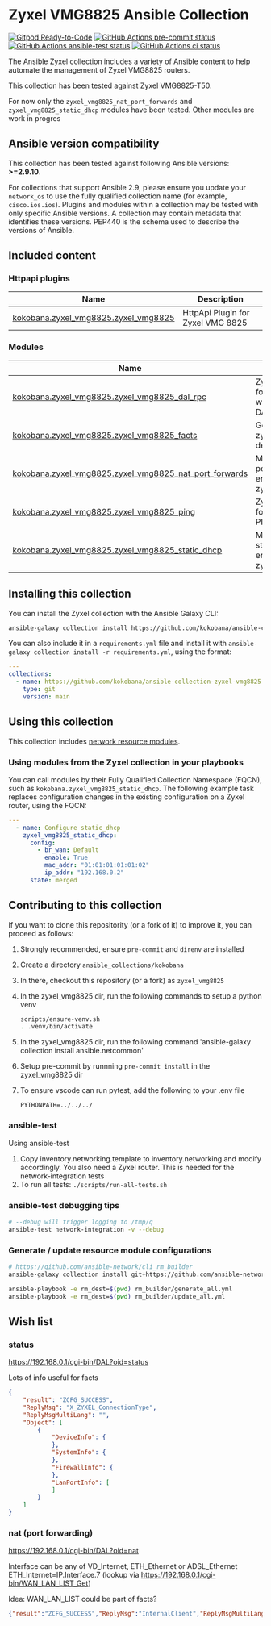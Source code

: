# Zyxel VMG8825 Ansible Collection

[![Gitpod Ready-to-Code](https://img.shields.io/badge/Gitpod-ready--to--code-908a85?logo=gitpod)](https://gitpod.io/#https://github.com/kokobana/ansible-collection-zyxel-vmg8825)
[![GitHub Actions pre-commit status](https://github.com/kokobana/ansible-collection-zyxel-vmg8825/workflows/pre-commit/badge.svg?branch=main)](https://github.com/kokobana/ansible-collection-zyxel-vmg8825/actions/workflows/pre-commit.yml?query=branch%3Amain)
[![GitHub Actions ansible-test status](https://github.com/kokobana/ansible-collection-zyxel-vmg8825/workflows/ansible-test/badge.svg?branch=main)](https://github.com/kokobana/ansible-collection-zyxel-vmg8825/actions/workflows/ansible-test.yml?query=branch%3Amain)
[![GitHub Actions ci status](https://github.com/kokobana/ansible-collection-zyxel-vmg8825/workflows/ci/badge.svg?branch=main)](https://github.com/kokobana/ansible-collection-zyxel-vmg8825/actions/workflows/ci.yml?query=branch%3Amain)

The Ansible Zyxel collection includes a variety of Ansible content to help automate the management of Zyxel VMG8825 routers.

This collection has been tested against Zyxel VMG8825-T50.

For now only the `zyxel_vmg8825_nat_port_forwards` and `zyxel_vmg8825_static_dhcp` modules have been tested. Other modules are work in progres

<!--start requires_ansible-->
## Ansible version compatibility

This collection has been tested against following Ansible versions: **>=2.9.10**.

For collections that support Ansible 2.9, please ensure you update your `network_os` to use the
fully qualified collection name (for example, `cisco.ios.ios`).
Plugins and modules within a collection may be tested with only specific Ansible versions.
A collection may contain metadata that identifies these versions.
PEP440 is the schema used to describe the versions of Ansible.
<!--end requires_ansible-->

## Included content
<!--start collection content-->
### Httpapi plugins
Name | Description
--- | ---
[kokobana.zyxel_vmg8825.zyxel_vmg8825](https://github.com/kokobana/ansible-collection-zyxel-vmg8825/blob/main/docs/kokobana.zyxel_vmg8825.zyxel_vmg8825_httpapi.rst)|HttpApi Plugin for Zyxel VMG 8825

### Modules
Name | Description
--- | ---
[kokobana.zyxel_vmg8825.zyxel_vmg8825_dal_rpc](https://github.com/kokobana/ansible-collection-zyxel-vmg8825/blob/main/docs/kokobana.zyxel_vmg8825.zyxel_vmg8825_dal_rpc_module.rst)|Zyxel Module for interacting with the Zyxel DAL API
[kokobana.zyxel_vmg8825.zyxel_vmg8825_facts](https://github.com/kokobana/ansible-collection-zyxel-vmg8825/blob/main/docs/kokobana.zyxel_vmg8825.zyxel_vmg8825_facts_module.rst)|Get facts about zyxel_vmg8825 devices.
[kokobana.zyxel_vmg8825.zyxel_vmg8825_nat_port_forwards](https://github.com/kokobana/ansible-collection-zyxel-vmg8825/blob/main/docs/kokobana.zyxel_vmg8825.zyxel_vmg8825_nat_port_forwards_module.rst)|Manages nat port forward entries of zyxel_vmg8825
[kokobana.zyxel_vmg8825.zyxel_vmg8825_ping](https://github.com/kokobana/ansible-collection-zyxel-vmg8825/blob/main/docs/kokobana.zyxel_vmg8825.zyxel_vmg8825_ping_module.rst)|Zyxel Module for sending PINGTEST
[kokobana.zyxel_vmg8825.zyxel_vmg8825_static_dhcp](https://github.com/kokobana/ansible-collection-zyxel-vmg8825/blob/main/docs/kokobana.zyxel_vmg8825.zyxel_vmg8825_static_dhcp_module.rst)|Manages static_dhcp entries of zyxel_vmg8825

<!--end collection content-->

## Installing this collection

You can install the Zyxel collection with the Ansible Galaxy CLI:

```bash
ansible-galaxy collection install https://github.com/kokobana/ansible-collection-zyxel-vmg8825.git
```

You can also include it in a `requirements.yml` file and install it with `ansible-galaxy collection install -r requirements.yml`, using the format:

```yaml
---
collections:
  - name: https://github.com/kokobana/ansible-collection-zyxel-vmg8825.git
    type: git
    version: main
```

## Using this collection

This collection includes [network resource modules](https://docs.ansible.com/ansible/latest/network/user_guide/network_resource_modules.html).

### Using modules from the Zyxel collection in your playbooks

You can call modules by their Fully Qualified Collection Namespace (FQCN), such as `kokobana.zyxel_vmg8825_static_dhcp`.
The following example task replaces configuration changes in the existing configuration on a Zyxel router, using the FQCN:

```yaml
---
  - name: Configure static_dhcp
    zyxel_vmg8825_static_dhcp:
      config:
        - br_wan: Default
          enable: True
          mac_addr: "01:01:01:01:01:02"
          ip_addr: "192.168.0.2"
      state: merged
```

## Contributing to this collection

If you want to clone this repositority (or a fork of it) to improve it, you can proceed as follows:

1. Strongly recommended, ensure `pre-commit` and `direnv` are installed
2. Create a directory `ansible_collections/kokobana`
3. In there, checkout this repository (or a fork) as `zyxel_vmg8825`
4. In the zyxel_vmg8825 dir, run the following commands to setup a python venv

    ```bash
    scripts/ensure-venv.sh
    . .venv/bin/activate
    ```

5. In the zyxel_vmg8825 dir, run the following command 'ansible-galaxy collection install ansible.netcommon'
6. Setup pre-commit by runnning `pre-commit install` in the zyxel_vmg8825 dir
7. To ensure vscode can run pytest, add the following to your .env file

    ```text
    PYTHONPATH=../../../
    ```

### ansible-test

Using ansible-test

1. Copy inventory.networking.template to inventory.networking and modify accordingly. You also need a Zyxel router. This is needed for the network-integration tests
2. To run all tests: `./scripts/run-all-tests.sh`

### ansible-test debugging tips

```bash
# --debug will trigger logging to /tmp/q
ansible-test network-integration -v --debug
```

### Generate / update resource module configurations

```bash
# https://github.com/ansible-network/cli_rm_builder
ansible-galaxy collection install git+https://github.com/ansible-network/cli_rm_builder.git

ansible-playbook -e rm_dest=$(pwd) rm_builder/generate_all.yml
ansible-playbook -e rm_dest=$(pwd) rm_builder/update_all.yml
```

## Wish list

### status

<https://192.168.0.1/cgi-bin/DAL?oid=status>

Lots of info useful for facts

```json
{
    "result": "ZCFG_SUCCESS",
    "ReplyMsg": "X_ZYXEL_ConnectionType",
    "ReplyMsgMultiLang": "",
    "Object": [
        {
            "DeviceInfo": {
            },
            "SystemInfo": {
            },
            "FirewallInfo": {
            },
            "LanPortInfo": [
            ]
        }
    ]
}
```

### nat (port forwarding)

<https://192.168.0.1/cgi-bin/DAL?oid=nat>

Interface can be any of VD_Internet, ETH_Ethernet or ADSL_Ethernet
ETH_Internet=IP.Interface.7 (lookup via <https://192.168.0.1/cgi-bin/WAN_LAN_LIST_Get>)

Idea: WAN_LAN_LIST could be part of facts?

```json
{"result":"ZCFG_SUCCESS","ReplyMsg":"InternalClient","ReplyMsgMultiLang":"","Object":[{"Enable":true,"Protocol":"TCP","Description":"app forward","Interface":"IP.Interface.7","ExternalPortStart":443,"ExternalPortEnd":443,"InternalPortStart":1443,"InternalPortEnd":1443,"InternalClient":"192.168.0.2","SetOriginatingIP":false,"OriginatingIpAddress":"","Index":1,"X_ZYXEL_AutoDetectWanStatus":false}]}
```
